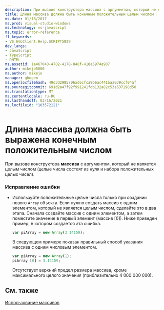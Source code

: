 ```yaml
---
description: При вызове конструктора массива с аргументом, который не является целым числом (целые числа состоят из нуля и набора положительных целых чисел).
title: Длина массива должна быть конечным положительным целым числом | Документация Майкрософт
ms.date: 01/18/2017
ms.prod: visual-studio-windows
ms.technology: vs-javascript
ms.topic: error-reference
f1_keywords:
- VS.WebClient.Help.SCRIPT5029
dev_langs:
- JavaScript
- TypeScript
- DHTML
ms.assetid: 1a467040-4702-4178-848f-418a5974e907
author: mikejo5000
ms.author: mikejo
manager: ghogen
ms.openlocfilehash: 49d3d2985706ad6cfca9b6ac441baa039ccf04af
ms.sourcegitcommit: 691d2a47f92f991241fdb132a82c53a537198d50
ms.translationtype: MT
ms.contentlocale: ru-RU
ms.lasthandoff: 03/16/2021
ms.locfileid: "103572121"
---
```

# <a name="array-length-must-be-a-finite-positive-integer"></a>Длина массива должна быть выражена конечным положительным числом
При вызове конструктора **массива** с аргументом, который не является целым числом (целые числа состоят из нуля и набора положительных целых чисел).  
  
### <a name="to-correct-this-error"></a>Исправление ошибки  
  
- Используйте положительные целые числа только при создании нового `Array` объекта. Если нужно создать массив с одним элементом, который не является целым числом, сделайте это в два этапа. Сначала создайте массив с одним элементом, а затем поместите значение в первый элемент (массив [0]). Ниже приведен пример, в котором создается эта ошибка.  
  
    ```JavaScript  
    var piArray = new Array(3.14159);  
    ```  
  
     В следующем примере показан правильный способ указания массива с одним числовым элементом.  
  
    ```JavaScript  
    var piArray = new Array(1);  
    piArray [0] = 3.14159;  
    ```  
  
     Отсутствует верхний предел размера массива, кроме максимального целого значения (приблизительно 4 000 000 000).  
  
## <a name="see-also"></a>См. также  
 [Использование массивов](https://developer.mozilla.org/docs/Learn/JavaScript/First_steps/Arrays)
